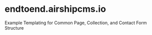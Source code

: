 # endtoend.airshipcms.io
Example Templating for Common Page, Collection, and Contact Form Structure
